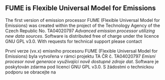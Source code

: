## FUME is Flexible Universal Model for Emissions

The first version of emission processor FUME (Flexible Universal Model for Emissions) was created within the project of the Technology Agency of the Czech Republic No. TA04020797 *Advanced emission processor utilizing new data sources*. Software is distributed free of charge under the licence GNU GPL v3.0. With requests for technical support please contact 


První verze (vx.x) emisního procesoru FUME (Flexible Universal Model for Emissions) byla vytvořena v rámci projektu TA ČR č. TA04020797 *Emisní procesor nové generace využívající nově dostupné zdroje dat*. Software je poskytován zdarma pod licencí GNU GPL v3.0. S žádostmi o technickou podporu se obracejte na
